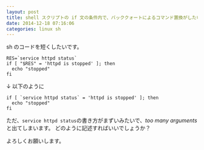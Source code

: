 ```yaml
---
layout: post
title: shell スクリプトの if 文の条件内で、バッククォートによるコマンド置換がしたい
date: 2014-12-18 07:16:06
categories: linux sh
---
```

<p>sh のコードを短くしたいです。  </p>

```
RES=`service httpd status`
if [ "$RES" = 'httpd is stopped' ]; then
  echo "stopped"
fi
```

<p>↓ 以下のように</p>

```
if [ `service httpd status` = 'httpd is stopped' ]; then
  echo "stopped"
fi
```

<p>ただ、<code>service httpd status</code>の書き方がまずいみたいで、<em>too many arguments</em>
と出てしまいます。
どのように記述すればいいでしょうか？</p>

<p>よろしくお願いします。</p>
